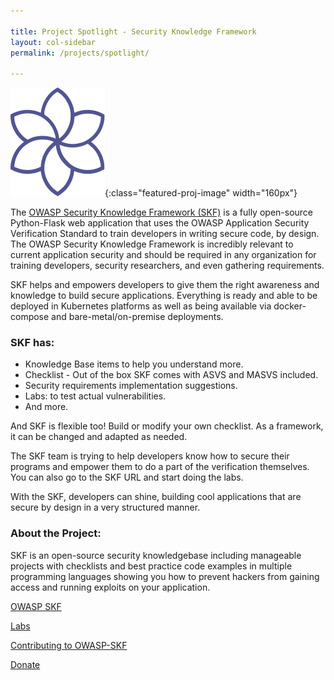 ```yaml
---

title: Project Spotlight - Security Knowledge Framework
layout: col-sidebar
permalink: /projects/spotlight/

---
```


![SKF Logo](/assets/images/content/featured_project.svg){:class="featured-proj-image" width="160px"}

The [OWASP Security Knowledge Framework (SKF)](/www-project-security-knowledge-framework/) is a fully open-source Python-Flask web application that uses the OWASP Application Security Verification Standard to train developers in writing secure code, by design. The OWASP Security Knowledge Framework is incredibly relevant to current application security and should be required in any organization for training developers, security researchers, and even gathering requirements.

SKF helps and empowers developers to give them the right awareness and knowledge to build secure applications. Everything is ready and able to be deployed in Kubernetes platforms as well as being available via docker-compose and bare-metal/on-premise deployments.

### SKF has:
* Knowledge Base items to help you understand more.
* Checklist - Out of the box SKF comes with ASVS and MASVS included.
* Security requirements implementation suggestions.
* Labs: to test actual vulnerabilities.
* And more.

And SKF is flexible too! Build or modify your own checklist. As a framework, it can be changed and adapted as needed.

The SKF team is trying to help developers know how to secure their programs and empower them to do a part of the verification themselves. You can also go to the SKF URL and start doing the labs. 

With the SKF, developers can shine, building cool applications that are secure by design in a very structured manner. 

### About the Project:

SKF is an open-source security knowledgebase including manageable projects with checklists and best practice code examples in multiple programming languages showing you how to prevent hackers from gaining access and running exploits on your application.

[OWASP SKF](https://owasp.org/www-project-security-knowledge-framework/)

[Labs](https://beta.securityknowledgeframework.org/auth/login)

[Contributing to OWASP-SKF](https://github.com/blabla1337/skf-flask/blob/main/CONTRIBUTING.md)

[Donate](https://owasp.org/donate/)